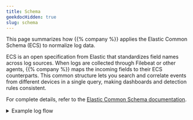 ```yaml
---
title: Schema
geekdocHidden: true
slug: schema
---
```


This page summarizes how {{% company %}} applies the Elastic Common Schema (ECS) to normalize log data.

ECS is an open specification from Elastic that standardizes field names across log sources. When logs are collected through Filebeat or other agents, {{% company %}} maps the incoming fields to their ECS counterparts. This common structure lets you search and correlate events from different devices in a single query, making dashboards and detection rules consistent.

For complete details, refer to the [Elastic Common Schema documentation](https://www.elastic.co/guide/en/ecs/current/index.html).

<details>
<summary>Example log flow</summary>

```mermaid
flowchart LR
  A[Device Log] --> B[Filebeat]
  B --> C[Emedge]
  C --> D[ECS Mapping]
  D --> E[Elasticsearch]
  E --> F[{{% company %}} Dashboard]
```

</details>
